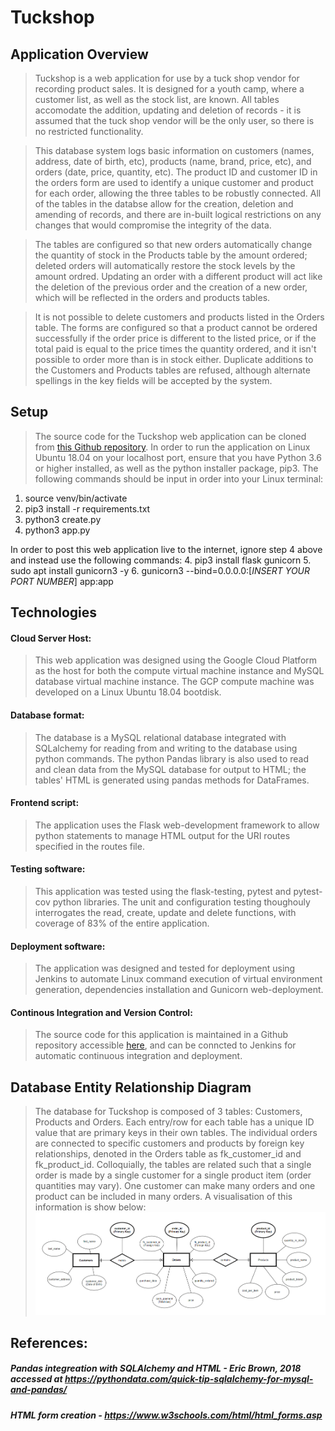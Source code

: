 # Tuckshop 
## Application Overview
> Tuckshop is a web application for use by a tuck shop vendor for recording product sales. It is designed for a youth camp, where a customer list, as well as the stock list, are known. All tables accomodate the addition, updating and deletion of records - it is assumed that the tuck shop vendor will be the only user, so there is no restricted functionality.

> This database system logs basic information on customers (names, address, date of birth, etc), products (name, brand, price, etc), and orders (date, price, quantity, etc). The product ID and customer ID in the orders form are used to identify a unique customer and product for each order, allowing the three tables to be robustly connected. All of the tables in the databse allow for the creation, deletion and amending of records, and there are in-built logical restrictions on any changes that would compromise the integrity of the data.

> The tables are configured so that new orders automatically change the quantity of stock in the Products table by the amount ordered; deleted orders will automatically restore the stock levels by the amount ordred. Updating an order with a different product will act like the deletion of the previous order and the creation of a new order, which will be reflected in the orders and products tables. 

> It is not possible to delete customers and products listed in the Orders table. The forms are configured so that a product cannot be ordered successfully if the order price is different to the listed price, or if the total paid is equal to the price times the quantity ordered, and it isn't possible to order more than is in stock either. Duplicate additions to the Customers and Products tables are refused, although alternate spellings in the key fields will be accepted by the system.

## Setup
> The source code for the Tuckshop web application can be cloned from [this Github repository](https://github.com/RobLewisQA/TuckShop_Project). In order to run the application on Linux Ubuntu 18.04 on your localhost port, ensure that you have Python 3.6 or higher installed, as well as the python installer package, pip3. The following commands should be input in order into your Linux terminal:
1. source venv/bin/activate
2. pip3 install -r requirements.txt
3. python3 create.py
4. python3 app.py

In order to post this web application live to the internet, ignore step 4 above and instead use the following commands:
4. pip3 install flask gunicorn
5. sudo apt install gunicorn3 -y
6. gunicorn3 --bind=0.0.0.0:[*INSERT YOUR PORT NUMBER*] app:app
## Technologies
#### Cloud Server Host:
> This web application was designed using the Google Cloud Platform as the host for both the compute virtual machine instance and MySQL database virtual machine instance. The GCP compute machine was developed on a Linux Ubuntu 18.04 bootdisk.
#### Database format:
> The database is a MySQL relational database integrated with SQLalchemy for reading from and writing to the database using python commands. The python Pandas library is also used to read and clean data from the MySQL database for output to HTML; the tables' HTML is generated using pandas methods for DataFrames.
#### Frontend script:
> The application uses the Flask web-development framework to allow python statements to manage HTML output for the URI routes specified in the routes file. 
#### Testing software:
> This application was tested using the flask-testing, pytest and pytest-cov python libraries. The unit and configuration testing thoughouly interrogates the read, create, update and delete functions, with coverage of 83% of the entire application.
#### Deployment software:
> The application was designed and tested for deployment using Jenkins to automate Linux command execution of virtual environment generation, dependencies installation and Gunicorn web-deployment. 
#### Continous Integration and Version Control:
> The source code for this application is maintained in a Github repository accessible [here](https://github.com/RobLewisQA/TuckShop_Project), and can be conncted to Jenkins for automatic continuous integration and deployment.

## Database Entity Relationship Diagram
> The database for Tuckshop is composed of 3 tables: Customers, Products and Orders. Each entry/row for each table has a unique ID value that are primary keys in their own tables. The individual orders are connected to specific customers and products by foreign key relationships, denoted in the Orders table as fk_customer_id and fk_product_id. Colloquially, the tables are related such that a single order is made by a single customer for a single product item (order quantities may vary). One customer can make many orders and one product can be included in many orders. A visualisation of this information is show below:
![chart](Tuckshop_ERD.PNG)

## References:
##### Pandas integreation with SQLAlchemy and HTML - Eric Brown, 2018 accessed at https://pythondata.com/quick-tip-sqlalchemy-for-mysql-and-pandas/
##### HTML form creation - https://www.w3schools.com/html/html_forms.asp

